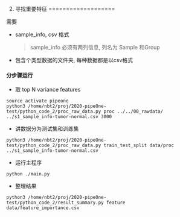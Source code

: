 
2. 寻找重要特征
===================

需要
* sample_info, csv 格式
    >sample_info 必须有两列信息, 列名为 Sample 和Group

* 包含个类型数据的文件夹, 每种数据都是以csv格式

#### 分步骤运行



* 取 top N variance features
```
source activate pipeone
python3 /home/nbt2/proj/2020-pipeOne-test/python_code_2/proc_raw_data.py proc ../../00_rawdata/ ../s1_sample_info-tumor-normal.csv 3000
```
  
* 讲数据分为测试集和训练集
```
python3 /home/nbt2/proj/2020-pipeOne-test/python_code_2/proc_raw_data.py train_test_split data/proc ../s1_sample_info-tumor-normal.csv
```

* 运行主程序
```
python ./main.py
```

* 整理结果
```
python3 /home/nbt2/proj/2020-pipeOne-test/python_code_2/result_summary.py feature data/feature_importance.csv
```
